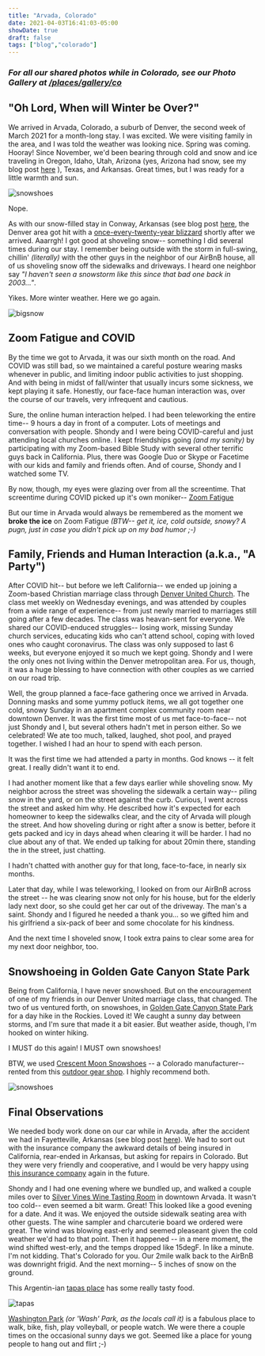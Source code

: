 ```yaml
---
title: "Arvada, Colorado"
date: 2021-04-03T16:41:03-05:00
showDate: true
draft: false
tags: ["blog","colorado"]
---
```


### *For all our shared photos while in Colorado, see our Photo Gallery at [/places/gallery/co](/places/gallery/co)*

## "Oh Lord, When will Winter be Over?"
We arrived in Arvada, Colorado, a suburb of Denver, the second week of March 2021 for a month-long stay.  I was excited.  We were visiting family in the area, and I was told the weather was looking nice.   Spring was coming.  Hooray!  Since November, we'd been bearing through cold and snow and ice traveling in Oregon, Idaho, Utah, Arizona (yes, Arizona had snow, see my blog post [here](/places/posts/cochiseco-az/) ), Texas, and Arkansas.  Great times, but I was ready for a little warmth and sun.

![snowshoes](/places/gallery/co/co_50.jpg)

Nope.

As with our snow-filled stay in Conway, Arkansas (see blog post [here](/places/posts/conway-ar/), the Denver area got hit with a [once-every-twenty-year blizzard](https://www.weather5280.com/2021/03/15/blizzard-of-march-2021-will-stand-as-4th-biggest-snowfall-on-record-for-denver-final-update-and-snowfall-totals) shortly 
after we arrived.  Aaarrgh!  I got good at shoveling snow-- something I did several times during our stay.  I remember being outside with 
the storm in full-swing, chillin' *(literally)* with the other guys in the neighbor of our AirBnB house, all of us shoveling snow off the 
sidewalks and driveways.  I heard one neighbor say *"I haven't seen a snowstorm like this since that bad one back in 2003..."*.

Yikes.  More winter weather. Here we go again.

![bigsnow](/places/gallery/co/co_2.jpg)


## Zoom Fatigue and COVID
By the time we got to Arvada, it was our sixth month on the road.  And COVID was still bad, so we maintained a careful posture wearing masks whenever in public, and limiting indoor public activities to just shopping.  And with being in midst of fall/winter that usually incurs some sickness, we kept playing it safe.  Honestly, our face-face human interaction was, over the course of our travels, very infrequent and cautious.   

Sure, the online human interaction helped.  I had been teleworking the entire time-- 9 hours a day in front of a computer.  Lots of meetings and conversation with people.  Shondy and I were being COVID-careful and just attending local churches online.  I kept friendships going *(and my sanity)* by participating with my Zoom-based Bible Study with several other terrific guys back in California.   Plus, there was Google Duo or Skype or Facetime with our kids and family and friends often. And of course, Shondy and I watched some TV.

By now, though, my eyes were glazing over from all the screentime.  That screentime during COVID picked up it's own moniker-- [Zoom Fatigue](https://en.wikipedia.org/wiki/Zoom_fatigue)

But our time in Arvada would always be remembered as the moment we **broke the ice** on Zoom Fatigue 
*(BTW-- get it, ice, cold outside, snowy? A pugn, just in case you didn't pick up on my bad humor ;-)*


## Family, Friends and Human Interaction (a.k.a., "A Party")
After COVID hit-- but before we left California-- we ended up joining a Zoom-based Christian marriage class through [Denver United Church](https://www.denverunited.com/).  The class met weekly on Wednesday evenings, and was attended by couples from a wide range of experience-- from just newly married to marriages still going after a few decades.  The class was heavan-sent for everyone.  We shared our COVID-enduced struggles--  losing work, missing Sunday church services, educating kids who can't attend school, coping with loved ones who caught coronavirus.  The class was only supposed to last 6 weeks, but everyone enjoyed it so much we kept going.  Shondy and I were the only ones not living within the Denver metropolitan area.   For us, though, it was a huge blessing to have connection with other couples as we carried on our road trip.

Well, the group planned a face-face gathering once we arrived in Arvada.  Donning masks and some yummy potluck items, we all got together one cold, snowy Sunday in an apartment complex community room near downtown Denver.  It was the first time most of us met face-to-face-- not just Shondy and I, but several others hadn't met in person either.   So we celebrated!  We ate too much, talked, laughed, shot pool, and prayed together.   I wished I had an hour to spend with each person.   

It was the first time we had attended a party in months.  God knows -- it felt great.  I really didn't want it to end.

I had another moment like that a few days earlier while shoveling snow.  My neighbor across the street was shoveling the sidewalk a certain way-- piling snow in the yard, or on the street against the curb.   Curious, I went across the street and asked him why.   He described how it's expected for each homeowner to keep the sidewalks clear, and the city of Arvada will plough the street.  And how shoveling during or right after a snow is better, before it gets packed and icy in days ahead when clearing it will be harder. I had no clue about any of that.  We ended up talking for about 20min there, standing the in the street, just chatting.  

I hadn't chatted with another guy for that long, face-to-face, in nearly six months.  

Later that day, while I was teleworking, I looked on from our AirBnB across the street -- he was clearing snow not only for his house, but for the elderly lady next door, so she could get her car out of the driveway.   The man's a saint.   Shondy and I figured he needed a thank you... so we gifted him and his girlfriend a six-pack of beer and some chocolate for his kindness.

And the next time I shoveled snow, I took extra pains to clear some area for my next door neighbor, too.


## Snowshoeing in Golden Gate Canyon State Park
Being from California, I have never snowshoed.   But on the encouragement of one of my friends in our Denver United marriage class, that changed.  The two of us ventured forth, on snowshoes, in [Golden Gate Canyon State Park](https://www.colorado.com/state-parks/golden-gate-canyon-state-park) for a day hike in the Rockies.  Loved it!   We caught a sunny day between storms, and I'm sure that made it a bit easier.  But weather aside, though, I'm hooked on winter hiking.  

I MUST do this again!  I MUST own snowshoes!

BTW, we used [Crescent Moon Snowshoes](https://crescentmoonsnowshoes.com/) -- a Colorado manufacturer-- rented from this [outdoor gear shop](https://www.mountainsidegearrental.com/).  I highly recommend both.

![snowshoes](/places/gallery/co/co_40.jpg)

## Final Observations
We needed body work done on our car while in Arvada, after the accident we had in Fayetteville, Arkansas (see blog post [here](/places/posts/bentonville-ar/)).  We had to sort out with the insurance company the awkward details of being insured in California, rear-ended in Arkansas, but asking for repairs in Colorado.   But they were very friendly and cooperative, and I would be very happy using [this insurance company](https://www.shelterinsurance.com/) again in the future.

Shondy and I had one evening where we bundled up, and walked a couple miles over to [Silver Vines Wine Tasting Room](http://www.silvervineswinery.com/) in downtown Arvada.  It wasn't too cold-- even seemed a bit warm.  Great!  This looked like a good evening for a date.  And it was.   We enjoyed the outside sidewalk seating area with other guests. The wine sampler and charcuterie board we ordered were great.  The wind was blowing east-erly and seemed pleaseant given the cold weather we'd had to that point.  Then it happened -- in a mere moment, the wind shifted west-erly, and the temps dropped like 15degF.  In like a minute.  I'm not kidding.  That's Colorado for you.  Our 2mile walk back to the AirBnB was downright frigid.  And the next morning-- 5 inches of snow on the ground.

This Argentin-ian [tapas place](https://quieroarepas.com/) has some really tasty food.

![tapas](/places/gallery/co/co_41.jpg)

[Washington Park](https://www.denver.org/about-denver/neighborhood-guides/washington-park/) *(or 'Wash' Park, as the locals call it)* is a fabulous place to walk, bike, fish, play volleyball, or people watch.  We were there a couple times on the occasional sunny days we got.   Seemed like a place for young people to hang out and flirt ;-)


